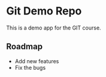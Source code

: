 # Git Demo Repo

This is a demo app for the GIT course.

## Roadmap

* Add new features
* Fix the bugs
